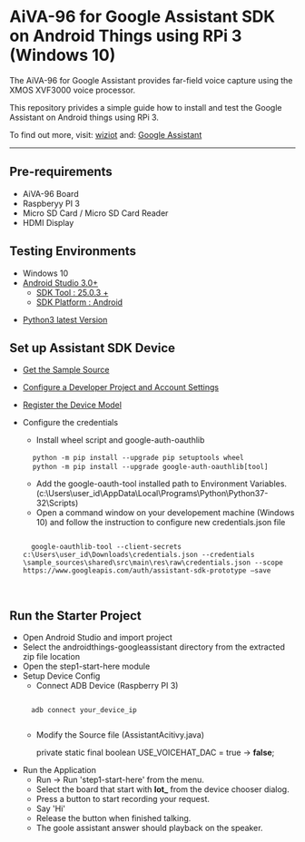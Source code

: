 # AiVA-96 for Google Assistant SDK on Android Things using RPi 3 (Windows 10)


The AiVA-96 for Google Assistant provides far-field voice capture using the XMOS XVF3000 voice processor.

This repository privides a simple guide how to install and test the Google Assistant on Android things using RPi 3. 

To find out more, visit: [wiziot]("https://wiziot")
and: [Google Assistant]("https://developers.google.com/assistant/sdk/guides/library/python/?hl=en")

---
## Pre-requirements

* AiVA-96 Board
* Raspberyy PI 3
* Micro SD Card / Micro SD Card Reader
* HDMI Display 

## Testing Environments
* Windows 10
* [Android Studio 3.0+][android_stduio]
    * [SDK Tool : 25.0.3 +][adnroid_sdk_manager]    
    * [SDK Platform : Android][adnroid_sdk_manager]

[android_stduio]:https://developer.android.com/studio/
[adnroid_sdk_manager]:https://developer.android.com/studio/intro/update#sdk-manager

* [Python3 latest Version]("https://www.python.org/getit/")

## Set up Assistant SDK Device
* [Get the Sample Source]("https://github.com/googlecodelabs/androidthings-googleassistant/archive/master.zip")

* [Configure a Developer Project and Account Settings]("https://developers.google.com/assistant/sdk/guides/library/python/embed/config-dev-project-and-account")
* [Register the Device Model]("https://developers.google.com/assistant/sdk/guides/library/python/embed/register-device")

* Configure the credentials
    * Install wheel script and google-auth-oauthlib
    <pre>
    <code>python -m pip install --upgrade pip setuptools wheel</code> 
    <code>python -m pip install --upgrade google-auth-oauthlib[tool] </code> </pre>

    * Add the google-oauth-tool installed path to Environment Variables.
    (c:\Users\user_id\AppData\Local\Programs\Python\Python37-32\Scripts\)
    * Open a command window on your developement machine (Windows 10) and follow the instruction to configure new credentials.json file
    <pre><code>
    google-oauthlib-tool --client-secrets c:\Users\user_id\Downloads\credentials.json --credentials \sample_sources\shared\src\main\res\raw\credentials.json --scope https://www.googleapis.com/auth/assistant-sdk-prototype –save 
    </code>
    </pre>


## Run the Starter Project
* Open Android Studio and import project
* Select the androidthings-googleassistant directory from the extracted zip file location
* Open the step1-start-here module
* Setup Device Config
    * Connect ADB Device (Raspberry PI 3)
    <pre><code>
    adb connect your_device_ip    
    </code></pre>
    * Modify the Source file (AssistantAcitivy.java)

        private static final boolean USE_VOICEHAT_DAC = true → **false**; 
* Run the Application 
    * Run -> Run 'step1-start-here' from the menu.
    * Select the board that start with **Iot_** from the device chooser dialog. 
    * Press a button to start recording your request.
    * Say 'Hi'
    * Release the button when finished talking.
    * The goole assistant answer should playback on the speaker.





 










